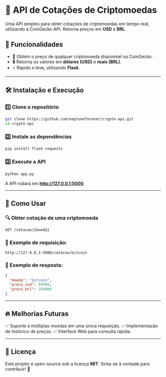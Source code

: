 # 🚀 API de Cotações de Criptomoedas

Uma API simples para obter cotações de criptomoedas em tempo real, utilizando a CoinGecko API. Retorna preços em **USD** e **BRL**.

## 📌 Funcionalidades
- 🔄 Obtém o preço de qualquer criptomoeda disponível na CoinGecko.
- 💲 Retorna os valores em **dólares (USD)** e **reais (BRL)**.
- ⚡ Rápido e leve, utilizando **Flask**.

---

## 🛠️ Instalação e Execução

### 1️⃣ Clone o repositório
```sh
git clone https://github.com/neptuneforever/crypto-api.git
cd crypto-api
```

### 2️⃣ Instale as dependências
```sh
pip install flask requests
```

### 3️⃣ Execute a API
```sh
python app.py
```

A API rodará em **http://127.0.0.1:5000**.

---

## 📡 Como Usar

### 🔍 Obter cotação de uma criptomoeda
```sh
GET /cotacao/{moeda}
```

### 📌 Exemplo de requisição:
```
http://127.0.0.1:5000/cotacao/bitcoin
```

### 📌 Exemplo de resposta:
```json
{
  "moeda": "bitcoin",
  "preco_usd": 69000,
  "preco_brl": 350000
}
```

---

## 🔥 Melhorias Futuras
✅ Suporte a múltiplas moedas em uma única requisição.
✅ Implementação de histórico de preços.
✅ Interface Web para consulta rápida.

---

## 📜 Licença
Este projeto é open-source sob a licença **MIT**. Sinta-se à vontade para contribuir! 🎉


